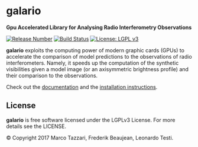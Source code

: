 galario
=======

**Gpu Accelerated Library for Analysing Radio Interferometry Observations**

[![Release Number](https://img.shields.io/github/release/mtazzari/galario/all.svg)](https://github.com/mtazzari/galario/releases)
[![Build Status](https://travis-ci.org/mtazzari/galario.svg?branch=master)](https://travis-ci.org/mtazzari/galario)
[![License: LGPL v3](https://img.shields.io/badge/License-LGPL%20v3-blue.svg)](https://www.gnu.org/licenses/lgpl-3.0)

**galario** exploits the computing power of modern graphic cards (GPUs) to accelerate the comparison of model
predictions to the observations of radio interferometers. Namely, it speeds up the computation of the synthetic visibilities
given a model image (or an axisymmetric brightness profile) and their comparison to the observations.

Check out the [documentation](https://mtazzari.github.io/galario/) and the [installation instructions](https://mtazzari.github.io/galario/install.html).


License
-------
**galario** is free software licensed under the LGPLv3 License. For more details see the LICENSE.

© Copyright 2017 Marco Tazzari, Frederik Beaujean, Leonardo Testi.
